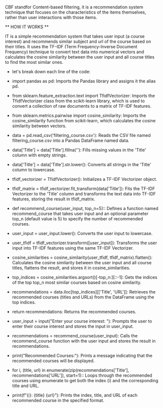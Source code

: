 CBF standfor Content-based filtering, it is a recommendation system technique that focuses on the characteristics of the items themselves, rather than user interactions with those items.

** HOW IT WORKS **


IT is a simple recommendation system that takes user input (a course interest) and recommends similar subject and url of the course based on their titles. 
It uses the TF-IDF (Term Frequency-Inverse Document Frequency) technique to convert text data into numerical vectors and calculates the cosine similarity 
between the user input and all course titles to find the most similar ones.

* let's break down each line of the code:

* import pandas as pd: Imports the Pandas library and assigns it the alias pd.

* from sklearn.feature_extraction.text import TfidfVectorizer: Imports the TfidfVectorizer class from the scikit-learn library,
  which is used to convert a collection of raw documents to a matrix of TF-IDF features.
  
* from sklearn.metrics.pairwise import cosine_similarity: Imports the cosine_similarity function from scikit-learn, which calculates the cosine similarity between vectors.

* data = pd.read_csv('filtering_course.csv'): Reads the CSV file named filtering_course.csv into a Pandas DataFrame named data.

* data['Title'] = data['Title'].fillna(''): Fills missing values in the 'Title' column with empty strings.

* data['Title'] = data['Title'].str.lower(): Converts all strings in the 'Title' column to lowercase.

* tfidf_vectorizer = TfidfVectorizer(): Initializes a TF-IDF Vectorizer object.

* tfidf_matrix = tfidf_vectorizer.fit_transform(data['Title']): Fits the TF-IDF Vectorizer to the 'Title' column and transforms the text data into TF-IDF features, storing the result in tfidf_matrix.

* def recommend_course(user_input, top_n=5):: Defines a function named recommend_course that takes user input and an optional parameter top_n (default value is 5) to specify the number of recommended courses.

* user_input = user_input.lower(): Converts the user input to lowercase.

* user_tfidf = tfidf_vectorizer.transform([user_input]): Transforms the user input into TF-IDF features using the same TF-IDF Vectorizer.

* cosine_similarities = cosine_similarity(user_tfidf, tfidf_matrix).flatten(): Calculates the cosine similarity between the user input and all course titles, 
 flattens the result, and stores it in cosine_similarities.

* top_indices = cosine_similarities.argsort()[-top_n:][::-1]: Gets the indices of the top top_n most similar courses based on cosine similarity.

* recommendations = data.iloc[top_indices][['Title', 'URL']]: Retrieves the recommended courses (titles and URLs) from the DataFrame using the top indices.

* return recommendations: Returns the recommended courses.

* user_input = input("Enter your course interest: "): Prompts the user to enter their course interest and stores the input in user_input.

* recommendations = recommend_course(user_input): Calls the recommend_course function with the user input and stores the result in recommendations.

* print("Recommended Courses:"): Prints a message indicating that the recommended courses will be displayed.

* for i, (title, url) in enumerate(zip(recommendations['Title'], recommendations['URL']), start=1):: Loops through the recommended courses using enumerate to get both the index (i) 
 and the corresponding title and URL.

* print(f"{i}: {title} {url}"): Prints the index, title, and URL of each recommended course in the specified format.
<!-- hello -->